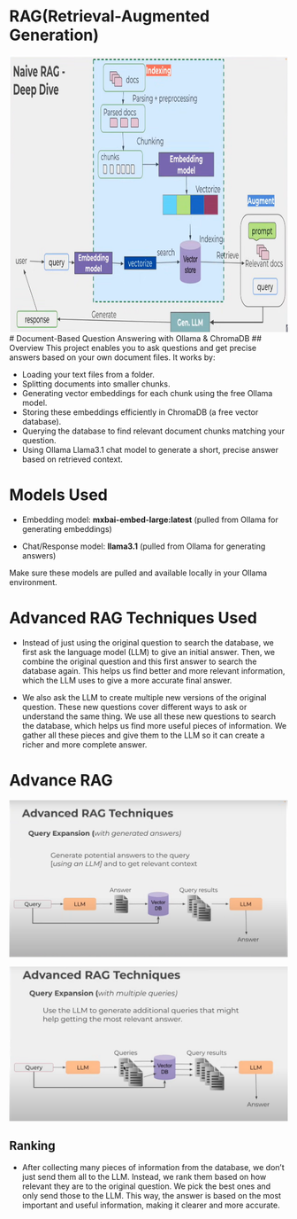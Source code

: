 # RAG(Retrieval-Augmented Generation)
<img src="images/Naive_RAG_Diagram.png" alt="RAG" width="1000" height="500" />
# Document-Based Question Answering with Ollama & ChromaDB
## Overview
This project enables you to ask questions and get precise answers based on your own document files. It works by:

- Loading your text files from a folder.
- Splitting documents into smaller chunks.
- Generating vector embeddings for each chunk using the free Ollama model.
- Storing these embeddings efficiently in ChromaDB (a free vector database).
- Querying the database to find relevant document chunks matching your question.
- Using Ollama Llama3.1 chat model to generate a short, precise answer based on retrieved context.

# Models Used
- Embedding model: __mxbai-embed-large:latest__ (pulled from Ollama for generating embeddings)

- Chat/Response model: __llama3.1__ (pulled from Ollama for generating answers)

Make sure these models are pulled and available locally in your Ollama environment.

# Advanced RAG Techniques Used
- Instead of just using the original question to search the database, we first ask the language model (LLM) to give an initial answer. Then, we combine the original question and this first answer to search the database again. This helps us find better and more relevant information, which the LLM uses to give a more accurate final answer.

- We also ask the LLM to create multiple new versions of the original question. These new questions cover different ways to ask or understand the same thing. We use all these new questions to search the database, which helps us find more useful pieces of information. We gather all these pieces and give them to the LLM so it can create a richer and more complete answer.
# Advance RAG
![Advanced RAG](images/advanced_RAG_Diagram.png)

![Advance RAG](images/advanced_RAG_Diagram2.png)

## Ranking
- After collecting many pieces of information from the database, we don’t just send them all to the LLM. Instead, we rank them based on how relevant they are to the original question. We pick the best ones and only send those to the LLM. This way, the answer is based on the most important and useful information, making it clearer and more accurate.


